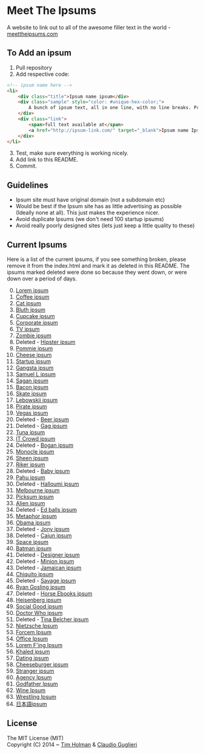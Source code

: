 Meet The Ipsums
=============

A website to link out to all of the awesome filler text in the world - [meettheipsums.com](http://meettheipsums.com)

## To Add an ipsum
1. Pull repository
2. Add respective code:

```html
<!-- ipsum name here -->
<li>
    <div class="title">Ipsum name ipsum</div>
    <div class="sample" style="color: #unique-hex-color;">
        A bunch of ipsum text, all in one line, with no line breaks. Probably enouch to fill a good sized screen.
    </div>
    <div class="link">
        <span>full text available at</span>
        <a href="http://ipsum-link.com/" target="_blank">Ipsum name Ipsum</a>
    </div>
</li>
```

3. Test, make sure everything is working nicely.
4. Add link to this README.
5. Commit.

## Guidelines
- Ipsum site must have original domain (not a subdomain etc)
- Would be best if the Ipsum site has as little advertising as possible (Ideally none at all). This just makes the experience nicer.
- Avoid duplicate Ipsums (we don't need 100 startup ipsums)
- Avoid really poorly designed sites (lets just keep a little quality to these)

## Current Ipsums

Here is a list of the current ipsums, if you see something broken, please remove it from the index.html and mark it as deleted in this README. The ipsums marked deleted were done so because they went down, or were down over a period of days.

0. [Lorem ipsum](https://loremipsum.io/)
1. [Coffee ipsum](http://coffeeipsum.com/)
2. [Cat ipsum](http://www.catipsum.com/)
3. [Bluth ipsum](http://bluthipsum.com/)
4. [Cupcake ipsum](http://www.cupcakeipsum.com/)
5. [Corporate ipsum](http://www.cipsum.com/)
6. [TV ipsum](http://tvipsum.com/?paragraphs=5)
7. [Zombie ipsum](http://www.zombieipsum.com/)
8. Deleted - [Hipster ipsum](http://hipsteripsum.me/?paras=4&type=hipster-centric)
9. [Pommie ipsum](http://www.pommyipsum.com/)
10. [Cheese ipsum](http://www.cheeseipsum.co.uk/)
11. [Startup ipsum](http://startupsum.com)
12. [Gangsta ipsum](http://lorizzle.nl/?feed=1)
13. [Samuel L ipsum](http://slipsum.com/)
14. [Sagan ipsum](http://saganipsum.com/)
15. [Bacon ipsum](http://baconipsum.com/?paras=5&type=all-meat)
16. [Skate ipsum](http://skateipsum.com/)
17. [Lebowskii ipsum](http://www.lebowskiipsum.com/)
18. [Pirate ipsum](http://pirateipsum.me/)
19. [Vegas ipsum](http://vegasipsum.com/)
20. Deleted - [Beer ipsum](http://beeripsum.com/)
21. Deleted - [Gag ipsum](http://gagipsum.com/)
22. [Tuna ipsum](http://tunaipsum.com/)
23. [IT Crowd ipsum](http://itcrowdipsum.com/)
24. Deleted - [Bogan ipsum](http://www.boganipsum.com/)
25. [Monocle ipsum](http://www.monocleipsum.com/)
26. [Sheen ipsum](http://vaticanassass.in/)
27. [Riker ipsum](http://www.rikeripsum.com/)
28. Deleted - [Baby ipsum](http://www.babyipsum.com/)
29. [Pahu ipsum](http://www.pahu.maori.nz/)
30. Deleted - [Halloumi ipsum](http://halloumipsum.com/)
31. [Melbourne ipsum](http://www.melbourneipsum.com.au/)
32. [Picksum ipsum](http://www.picksumipsum.co.uk/)
33. [Alien ipsum](http://ancientalienipsum.com/)
34. Deleted - [Ed balls ipsum](http://edballsipsum.com/)
35. [Metaphor ipsum](http://metaphorpsum.com/)
36. [Obama ipsum](http://obamaipsum.com/)
37. Deleted - [Jony ipsum](http://jonyipsum.com/)
38. Deleted - [Cajun ipsum](http://cajunipsum.com/)
39. [Space ipsum](http://spaceipsum.com/)
40. [Batman ipsum](http://batman-ipsum.com/)
41. Deleted - [Designer ipsum](http://www.designeripsum.com/)
42. Deleted - [Minion ipsum](http://www.minionsipsum.com/)
43. Deleted - [Jamaican ipsum](http://jamaicanipsum.com/)
44. [Chiquito ipsum](http://www.chiquitoipsum.com/)
45. Deleted - [Savage ipsum](http://www.savageipsum.com/)
46. [Ryan Gosling ipsum](http://www.rygo-ipsum.com/)
47. Deleted - [Horse Ebooks ipsum](http://horseebooksipsum.com/)
48. [Heisenberg ipsum](http://heisenbergipsum.com/)
49. [Social Good ipsum](http://socialgoodipsum.com/)
50. [Doctor Who ipsum](http://doctoripsum.com)
51. Deleted - [Tina Belcher ipsum](http://tinaipsum.rocks/)
52. [Nietzsche Ipsum](http://nietzsche-ipsum.com/)
53. [Forcem Ipsum](http://forcemipsum.com/)
54. [Office Ipsum](http://officeipsum.com/)
55. [Lorem F'ing Ipsum](http://loremfuckingipsum.com/)
56. [Khaled ipsum](http://khaledipsum.com/)
57. [Dating ipsum](http://laurenhallden.com/datingipsum/)
58. [Cheeseburger ipsum](http://cheeseburgeripsum.com/)
59. [Stranger ipsum](http://stranger-ipsum.robertcooper.me/)
60. [Agency Ipsum](http://agencyipsum.website/)
61. [Godfather Ipsum](https://godfatheripsum.github.io/)
62. [Wine Ipsum](https://www.wineipsum.com/)
63. [Wrestling Ipsum](http://www.wrestlingipsum.com/)
64. [日本語ipsum](https://nihongoipsum.com/)


## License

The MIT License (MIT)  
Copyright (C) 2014 ~ [Tim Holman](http://tholman.com) & [Claudio Guglieri](http://whydontwetry.com)
